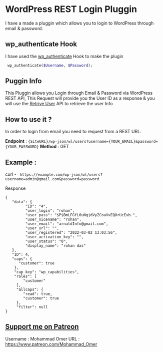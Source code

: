 
# WordPress REST Login Pluggin

I have a made a pluggin which allows you to login to WordPress through email & password.

## wp_authenticate Hook

I have used the [wp_authenticate](https://developer.wordpress.org/reference/functions/wp_authenticate/) Hook to make the plugin 

```PHP
 wp_authenticate($Username, $Password);

```


## Puggin Info


This Pluggin allows you Login through Email & Password via WordPress REST API, This Request will provide you the User ID as a response & you will use the [Retrive User](https://developer.wordpress.org/rest-api/reference/users/#retrieve-a-user) API to retrieve the user Info 


## How to use it ?

In order to login from email you need to request from a REST URL.

**Endpoint** : ```{SiteURL}/wp-json/wl/users?username={YOUR_EMAIL}&password={YOUR_PASSWORD}```
**Method** : GET

## Example :

curl - ``` https://example.com/wp-json/wl/users?username=admin@gmail.com&password=password```

Response 

```
{
   "data": {
         "ID": "4",
         "user_login": "rohan",
         "user_pass": "$P$BmLFGfL0uNgjdVyZCoaVvEQOrUcEvb.",
         "user_nicename": "rohan",
         "user_email": "arnaldInfo@gmail.com",
         "user_url": "",
         "user_registered": "2022-03-02 13:03:56",
         "user_activation_key": "",
         "user_status": "0",
         "display_name": "rohan das"
   },
   "ID": 4,
   "caps": {
      "customer": true
    },
    "cap_key": "wp_capabilities",
    "roles": [
        "customer"
     ],
     "allcaps": {
        "read": true,
        "customer": true
     },
     "filter": null
}
```

## [Support me on Patreon](https://www.patreon.com/Mohammad_Omer)

Username : Mohammad Omer
URL : https://www.patreon.com/Mohammad_Omer

